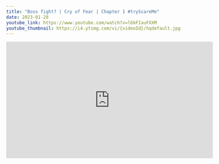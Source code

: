 ```yaml
---
title: "Boss fight? | Cry of Fear | Chapter 1 #tryScareMe"
date: 2023-01-28
youtube_link: https://www.youtube.com/watch?v=l6kFIauFXXM
youtube_thumbnail: https://i4.ytimg.com/vi/{videoId}/hqdefault.jpg
---
```

<iframe width="560" height="315" src="https://www.youtube.com/embed/l6kFIauFXXM" title="Boss fight? | Cry of Fear | Chapter 1 #tryScareMe" frameborder="0" allow="accelerometer; autoplay; clipboard-write; encrypted-media; gyroscope; picture-in-picture; web-share" allowfullscreen></iframe>
